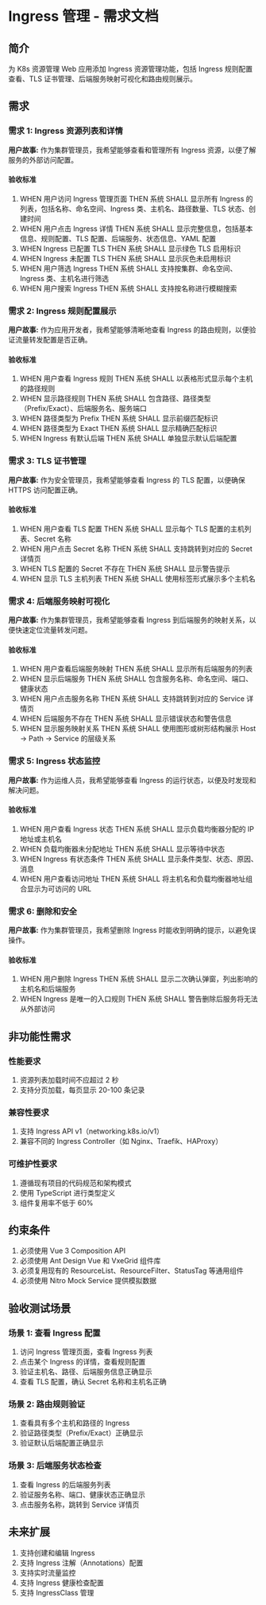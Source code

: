 # Ingress 管理 - 需求文档

## 简介

为 K8s 资源管理 Web 应用添加 Ingress 资源管理功能，包括 Ingress 规则配置查看、TLS 证书管理、后端服务映射可视化和路由规则展示。

## 需求

### 需求 1: Ingress 资源列表和详情

**用户故事:** 作为集群管理员，我希望能够查看和管理所有 Ingress 资源，以便了解服务的外部访问配置。

#### 验收标准

1. WHEN 用户访问 Ingress 管理页面 THEN 系统 SHALL 显示所有 Ingress 的列表，包括名称、命名空间、Ingress 类、主机名、路径数量、TLS 状态、创建时间
2. WHEN 用户点击 Ingress 详情 THEN 系统 SHALL 显示完整信息，包括基本信息、规则配置、TLS 配置、后端服务、状态信息、YAML 配置
3. WHEN Ingress 已配置 TLS THEN 系统 SHALL 显示绿色 TLS 启用标识
4. WHEN Ingress 未配置 TLS THEN 系统 SHALL 显示灰色未启用标识
5. WHEN 用户筛选 Ingress THEN 系统 SHALL 支持按集群、命名空间、Ingress 类、主机名进行筛选
6. WHEN 用户搜索 Ingress THEN 系统 SHALL 支持按名称进行模糊搜索

### 需求 2: Ingress 规则配置展示

**用户故事:** 作为应用开发者，我希望能够清晰地查看 Ingress 的路由规则，以便验证流量转发配置是否正确。

#### 验收标准

1. WHEN 用户查看 Ingress 规则 THEN 系统 SHALL 以表格形式显示每个主机的路径规则
2. WHEN 显示路径规则 THEN 系统 SHALL 包含路径、路径类型（Prefix/Exact）、后端服务名、服务端口
3. WHEN 路径类型为 Prefix THEN 系统 SHALL 显示前缀匹配标识
4. WHEN 路径类型为 Exact THEN 系统 SHALL 显示精确匹配标识
5. WHEN Ingress 有默认后端 THEN 系统 SHALL 单独显示默认后端配置

### 需求 3: TLS 证书管理

**用户故事:** 作为安全管理员，我希望能够查看 Ingress 的 TLS 配置，以便确保 HTTPS 访问配置正确。

#### 验收标准

1. WHEN 用户查看 TLS 配置 THEN 系统 SHALL 显示每个 TLS 配置的主机列表、Secret 名称
2. WHEN 用户点击 Secret 名称 THEN 系统 SHALL 支持跳转到对应的 Secret 详情页
3. WHEN TLS 配置的 Secret 不存在 THEN 系统 SHALL 显示警告提示
4. WHEN 显示 TLS 主机列表 THEN 系统 SHALL 使用标签形式展示多个主机名

### 需求 4: 后端服务映射可视化

**用户故事:** 作为集群管理员，我希望能够查看 Ingress 到后端服务的映射关系，以便快速定位流量转发问题。

#### 验收标准

1. WHEN 用户查看后端服务映射 THEN 系统 SHALL 显示所有后端服务的列表
2. WHEN 显示后端服务 THEN 系统 SHALL 包含服务名称、命名空间、端口、健康状态
3. WHEN 用户点击服务名称 THEN 系统 SHALL 支持跳转到对应的 Service 详情页
4. WHEN 后端服务不存在 THEN 系统 SHALL 显示错误状态和警告信息
5. WHEN 显示服务映射关系 THEN 系统 SHALL 使用图形或树形结构展示 Host -> Path -> Service 的层级关系

### 需求 5: Ingress 状态监控

**用户故事:** 作为运维人员，我希望能够查看 Ingress 的运行状态，以便及时发现和解决问题。

#### 验收标准

1. WHEN 用户查看 Ingress 状态 THEN 系统 SHALL 显示负载均衡器分配的 IP 地址或主机名
2. WHEN 负载均衡器未分配地址 THEN 系统 SHALL 显示等待中状态
3. WHEN Ingress 有状态条件 THEN 系统 SHALL 显示条件类型、状态、原因、消息
4. WHEN 用户查看访问地址 THEN 系统 SHALL 将主机名和负载均衡器地址组合显示为可访问的 URL

### 需求 6: 删除和安全

**用户故事:** 作为集群管理员，我希望删除 Ingress 时能收到明确的提示，以避免误操作。

#### 验收标准

1. WHEN 用户删除 Ingress THEN 系统 SHALL 显示二次确认弹窗，列出影响的主机名和后端服务
2. WHEN Ingress 是唯一的入口规则 THEN 系统 SHALL 警告删除后服务将无法从外部访问

## 非功能性需求

### 性能要求

1. 资源列表加载时间不应超过 2 秒
2. 支持分页加载，每页显示 20-100 条记录

### 兼容性要求

1. 支持 Ingress API v1（networking.k8s.io/v1）
2. 兼容不同的 Ingress Controller（如 Nginx、Traefik、HAProxy）

### 可维护性要求

1. 遵循现有项目的代码规范和架构模式
2. 使用 TypeScript 进行类型定义
3. 组件复用率不低于 60%

## 约束条件

1. 必须使用 Vue 3 Composition API
2. 必须使用 Ant Design Vue 和 VxeGrid 组件库
3. 必须复用现有的 ResourceList、ResourceFilter、StatusTag 等通用组件
4. 必须使用 Nitro Mock Service 提供模拟数据

## 验收测试场景

### 场景 1: 查看 Ingress 配置

1. 访问 Ingress 管理页面，查看 Ingress 列表
2. 点击某个 Ingress 的详情，查看规则配置
3. 验证主机名、路径、后端服务信息正确显示
4. 查看 TLS 配置，确认 Secret 名称和主机名正确

### 场景 2: 路由规则验证

1. 查看具有多个主机和路径的 Ingress
2. 验证路径类型（Prefix/Exact）正确显示
3. 验证默认后端配置正确显示

### 场景 3: 后端服务状态检查

1. 查看 Ingress 的后端服务列表
2. 验证服务名称、端口、健康状态正确显示
3. 点击服务名称，跳转到 Service 详情页

## 未来扩展

1. 支持创建和编辑 Ingress
2. 支持 Ingress 注解（Annotations）配置
3. 支持实时流量监控
4. 支持 Ingress 健康检查配置
5. 支持 IngressClass 管理
